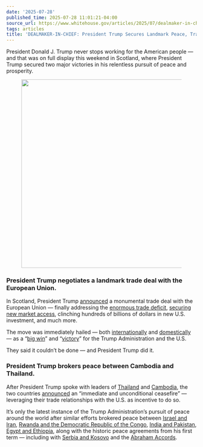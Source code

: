 ```yaml
---
date: '2025-07-28'
published_time: 2025-07-28 11:01:21-04:00
source_url: https://www.whitehouse.gov/articles/2025/07/dealmaker-in-chief-president-trump-secures-landmark-peace-trade-deals/
tags: articles
title: 'DEALMAKER-IN-CHIEF: President Trump Secures Landmark Peace, Trade Deals'
---
```

 
President Donald J. Trump never stops working for the American people —
and that was on full display this weekend in Scotland, where President
Trump secured two major victories in his relentless pursuit of peace and
prosperity.

<figure>
<a href="https://x.com/RapidResponse47/status/1949795139771121855"><img
src="https://www.whitehouse.gov/wp-content/uploads/2025/07/screenshot-1.jpg"
style="width:498px;height:auto" decoding="async"
data-fetchpriority="high" sizes="(max-width: 660px) 100vw, 660px"
srcset="https://www.whitehouse.gov/wp-content/uploads/2025/07/screenshot-1.jpg 660w, https://www.whitehouse.gov/wp-content/uploads/2025/07/screenshot-1.jpg?resize=600,450 600w"
width="660" height="495" /></a>
</figure>

### **President Trump negotiates a landmark trade deal with the European Union.**

In Scotland, President Trump
[announced](https://x.com/RapidResponse47/status/1949527667478319115) a
monumental trade deal with the European Union — finally addressing the
[enormous trade
deficit](https://x.com/RapidResponse47/status/1949809461922578934),
[securing new market
access](https://x.com/RapidResponse47/status/1949531486421737695),
clinching hundreds of billions of dollars in new U.S. investment, and
much more.

The move was immediately hailed — both
[internationally](https://www.reuters.com/business/view-reaction-us-eu-trade-deal-2025-07-27/)
and
[domestically](https://nypost.com/2025/07/27/us-news/trump-european-union-commission-president-give-50-50-chance-of-striking-trade-deal/#:~:text=Republican%20lawmakers%20back%20home%20quickly%20heralded%20Trump%E2%80%99s%20deal%20with%20the%20Europeans%20a%20significant%20victory.%C2%A0)
— as a “[big
win](https://www.nytimes.com/2025/07/27/us/politics/trump-europe-trade-deal.html)”
and
“[victory](https://www.ft.com/content/d4605098-0961-4ef7-b91f-2a5f8a5fe8d8)”
for the Trump Administration and the U.S.

They said it couldn’t be done — and President Trump did it.

### **President Trump brokers peace between Cambodia and Thailand.**

After President Trump spoke with leaders of
[Thailand](https://truthsocial.com/@realDonaldTrump/posts/114920321241792451)
and
[Cambodia](https://truthsocial.com/@realDonaldTrump/posts/114920456511077924),
the two countries
[announced](https://www.bloomberg.com/news/articles/2025-07-28/thailand-cambodia-start-ceasefire-talks-amid-trump-trade-threat)
an “immediate and unconditional ceasefire” — leveraging their trade
relationships with the U.S. as incentive to do so.

It’s only the latest instance of the Trump Administration’s pursuit of
peace around the world after similar efforts brokered peace between
[Israel and
Iran](https://truthsocial.com/@realDonaldTrump/posts/114734934153569653),
[Rwanda and the Democratic Republic of the
Congo](https://x.com/RapidResponse47/status/1938695621893914797), [India
and Pakistan](https://x.com/RapidResponse47/status/1921927350876332136),
[Egypt and Ethiopia](https://trumpstruth.org/statuses/31509), along with
the historic peace agreements from his first term — including with
[Serbia and
Kosovo](https://truthsocial.com/@realDonaldTrump/posts/114717932061341718)
and the [Abraham
Accords](https://2017-2021.state.gov/the-abraham-accords/).
